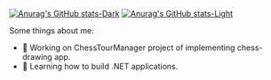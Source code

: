 
[![Anurag's GitHub stats-Dark](https://github-readme-stats-sigma-five.vercel.app/api?username=aleksandernekr&count_private=true&show_icons=true&theme=dark&rank_icon=github#gh-dark-mode-only)](https://github.com/anuraghazra/github-readme-stats#gh-dark-mode-only)
[![Anurag's GitHub stats-Light](https://github-readme-stats-sigma-five.vercel.app/api?username=aleksandernekr&count_private=true&show_icons=true&theme=default&rank_icon=github#gh-light-mode-only)](https://github.com/anuraghazra/github-readme-stats#gh-light-mode-only)

  
Some things about me:

- 🔭 Working on ChessTourManager project of implementing chess-drawing app.
- 🌱 Learning how to build .NET applications.

<!-- [![Top Langs](https://github-readme-stats-sigma-five.vercel.app/api/top-langs/?username=aleksandernekr)](https://github.com/anuraghazra/github-readme-stats) -->
